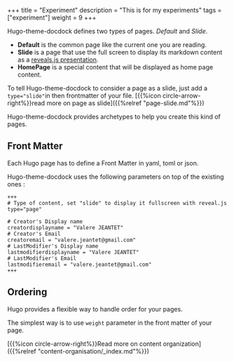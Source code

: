 +++
title = "Experiment"
description = "This is for my experiments"
tags = ["experiment"]
weight = 9
+++


Hugo-theme-docdock defines two types of pages. _Default_ and _Slide_.

* **Default** is the common page like the current one you are reading.
* **Slide** is a page that use the full screen to display its markdown content as a [reveals.js presentation](http://lab.hakim.se/reveal-js/).
* **HomePage** is a special content that will be displayed as home page content.

To tell Hugo-theme-docdock to consider a page as a slide, just add a `type="slide"`in then frontmatter of your file. [{{%icon circle-arrow-right%}}read more on page as slide]({{%relref "page-slide.md"%}})


Hugo-theme-docdock provides archetypes to help you create this kind of pages.


## Front Matter
Each Hugo page has to define a Front Matter in yaml, toml or json.

Hugo-theme-docdock uses the following parameters on top of the existing ones :

	+++
	# Type of content, set "slide" to display it fullscreen with reveal.js
	type="page"

	# Creator's Display name
	creatordisplayname = "Valere JEANTET"
	# Creator's Email
	creatoremail = "valere.jeantet@gmail.com"
	# LastModifier's Display name
	lastmodifierdisplayname = "Valere JEANTET"
	# LastModifier's Email
	lastmodifieremail = "valere.jeantet@gmail.com"
	+++


## Ordering

Hugo provides a flexible way to handle order for your pages.

The simplest way is to use `weight` parameter in the front matter of your page. 

[{{%icon circle-arrow-right%}}Read more on content organization]({{%relref "content-organisation/_index.md"%}})
